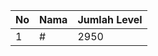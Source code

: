 | No | Nama            | Jumlah Level |
|----|-----------------|--------------|
| 1  | #    |    2950        |
